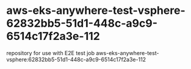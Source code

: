 # aws-eks-anywhere-test-vsphere-62832bb5-51d1-448c-a9c9-6514c17f2a3e-112
repository for use with E2E test job aws-eks-anywhere-test-vsphere:62832bb5-51d1-448c-a9c9-6514c17f2a3e-112

